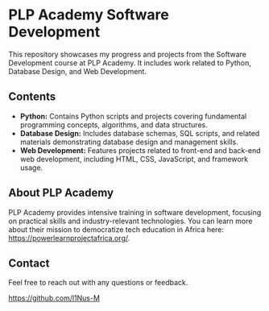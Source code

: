 # PLP Academy Software Development

This repository showcases my progress and projects from the Software Development course at PLP Academy. It includes work related to Python, Database Design, and Web Development.

## Contents

* **Python:** Contains Python scripts and projects covering fundamental programming concepts, algorithms, and data structures.
* **Database Design:** Includes database schemas, SQL scripts, and related materials demonstrating database design and management skills.
* **Web Development:** Features projects related to front-end and back-end web development, including HTML, CSS, JavaScript, and framework usage.

## About PLP Academy

PLP Academy provides intensive training in software development, focusing on practical skills and industry-relevant technologies. You can learn more about their mission to democratize tech education in Africa here: https://powerlearnprojectafrica.org/.


## Contact

Feel free to reach out with any questions or feedback.

https://github.com/l1Nus-M
